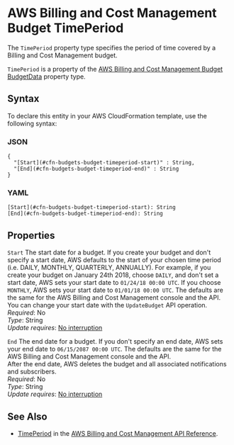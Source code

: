 # AWS Billing and Cost Management Budget TimePeriod<a name="aws-properties-budgets-budget-timeperiod"></a>

<a name="aws-properties-budgets-budget-timeperiod-description"></a>The `TimePeriod` property type specifies the period of time covered by a Billing and Cost Management budget\.

<a name="aws-properties-budgets-budget-timeperiod-inheritance"></a> `TimePeriod` is a property of the [AWS Billing and Cost Management Budget BudgetData](aws-properties-budgets-budget-budgetdata.md) property type\.

## Syntax<a name="aws-properties-budgets-budget-timeperiod-syntax"></a>

To declare this entity in your AWS CloudFormation template, use the following syntax:

### JSON<a name="aws-properties-budgets-budget-timeperiod-syntax.json"></a>

```
{
  "[Start](#cfn-budgets-budget-timeperiod-start)" : String,
  "[End](#cfn-budgets-budget-timeperiod-end)" : String
}
```

### YAML<a name="aws-properties-budgets-budget-timeperiod-syntax.yaml"></a>

```
[Start](#cfn-budgets-budget-timeperiod-start): String
[End](#cfn-budgets-budget-timeperiod-end): String
```

## Properties<a name="aws-properties-budgets-budget-timeperiod-properties"></a>

`Start`  <a name="cfn-budgets-budget-timeperiod-start"></a>
The start date for a budget\. If you create your budget and don't specify a start date, AWS defaults to the start of your chosen time period \(i\.e\. DAILY, MONTHLY, QUARTERLY, ANNUALLY\)\. For example, if you create your budget on January 24th 2018, choose `DAILY`, and don't set a start date, AWS sets your start date to `01/24/18 00:00 UTC`\. If you choose `MONTHLY`, AWS sets your start date to `01/01/18 00:00 UTC`\. The defaults are the same for the AWS Billing and Cost Management console and the API\.  
You can change your start date with the `UpdateBudget` API operation\.  
 *Required*: No  
 *Type*: String  
 *Update requires*: [No interruption](using-cfn-updating-stacks-update-behaviors.md#update-no-interrupt)

`End`  <a name="cfn-budgets-budget-timeperiod-end"></a>
The end date for a budget\. If you don't specify an end date, AWS sets your end date to `06/15/2087 00:00 UTC`\. The defaults are the same for the AWS Billing and Cost Management console and the API\.  
After the end date, AWS deletes the budget and all associated notifications and subscribers\.   
 *Required*: No  
 *Type*: String  
 *Update requires*: [No interruption](using-cfn-updating-stacks-update-behaviors.md#update-no-interrupt) 

## See Also<a name="aws-properties-budgets-budget-timeperiod-seealso"></a>
+ [TimePeriod](https://docs.aws.amazon.com/aws-cost-management/latest/APIReference/API_budgets_Budget.html#awscostmanagement-Type-budgets_Budget-TimePeriod) in the [AWS Billing and Cost Management API Reference](https://docs.aws.amazon.com/aws-cost-management/latest/APIReference/Welcome.html)\. 